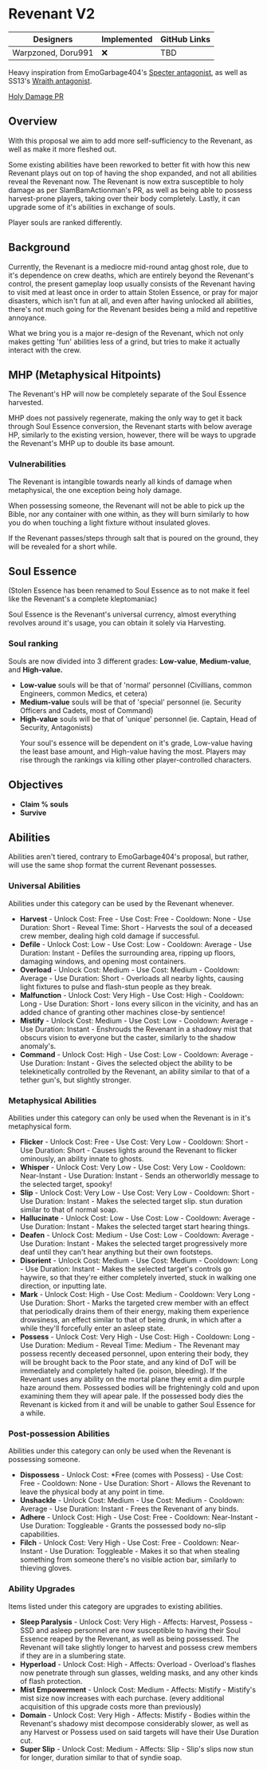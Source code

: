 # Revenant V2

| Designers | Implemented | GitHub Links |
|---|---|---|
| Warpzoned, Doru991 | :x: | TBD |

Heavy inspiration from EmoGarbage404's [Specter antagonist](https://github.com/space-wizards/docs/pull/262), as well as SS13's [Wraith antagonist](https://wiki.ss13.co/Wraith).

[Holy Damage PR](https://github.com/space-wizards/space-station-14/pull/32755)

## Overview

With this proposal we aim to add more self-sufficiency to the Revenant, as well as make it more fleshed out.</p>
<p>Some existing abilities have been reworked to better fit with how this new Revenant plays out on top of having the shop expanded, and not all abilities reveal the Revenant now. The Revenant is now extra susceptible to holy damage as per SlamBamActionman's PR, as well as being able to possess harvest-prone players, taking over their body completely. Lastly, it can upgrade some of it's abilities in exchange of souls.</p>
<p>Player souls are ranked differently.

## Background

Currently, the Revenant is a mediocre mid-round antag ghost role, due to it's dependence on crew deaths, which are entirely beyond the Revenant's control, the present gameplay loop usually consists of the Revenant having to visit med at least once in order to attain Stolen Essence, or pray for major disasters, which isn't fun at all, and even after having unlocked all abilities, there's not much going for the Revenant besides being a mild and repetitive annoyance.</p>
<p>What we bring you is a major re-design of the Revenant, which not only makes getting 'fun' abilities less of a grind, but tries to make it actually interact with the crew.

## MHP (Metaphysical Hitpoints)

The Revenant's HP will now be completely separate of the Soul Essence harvested.</p>
<p>MHP does not passively regenerate, making the only way to get it back through Soul Essence conversion, the Revenant starts with below average HP, similarly to the existing version, however, there will be ways to upgrade the Revenant's MHP up to double its base amount.

### Vulnerabilities

The Revenant is intangible towards nearly all kinds of damage when metaphysical, the one exception being holy damage.</p>
<p>When possessing someone, the Revenant will not be able to pick up the Bible, nor any container with one within, as they will burn similarly to how you do when touching a light fixture without insulated gloves.</p>
<p>If the Revenant passes/steps through salt that is poured on the ground, they will be revealed for a short while.

## Soul Essence

(Stolen Essence has been renamed to Soul Essence as to not make it feel like the Revenant's a complete kleptomaniac)</p>
<p>Soul Essence is the Revenant's universal currency, almost everything revolves around it's usage, you can obtain it solely via Harvesting.

### Soul ranking

Souls are now divided into 3 different grades: **Low-value**, **Medium-value**, and **High-value.**
 - **Low-value** souls will be that of 'normal' personnel (Civillians, common Engineers, common Medics, et cetera)
 - **Medium-value** souls will be that of 'special' personnel (ie. Security Officers and Cadets, most of Command)
 - **High-value** souls will be that of 'unique' personnel (ie. Captain, Head of Security, Antagonists)</p>
Your soul's essence will be dependent on it's grade, Low-value having the least base amount, and High-value having the most. Players may rise through the rankings via killing other player-controlled characters.

## Objectives

 - **Claim % souls**
 - **Survive**

## Abilities

Abilities aren't tiered, contrary to EmoGarbage404's proposal, but rather, will use the same shop format the current Revenant possesses.

### Universal Abilities

Abilities under this category can be used by the Revenant whenever.

 - **Harvest** - Unlock Cost: Free - Use Cost: Free - Cooldown: None - Use Duration: Short - Reveal Time: Short - Harvests the soul of a deceased crew member, dealing high cold damage if successful.
 - **Defile** - Unlock Cost: Low - Use Cost: Low - Cooldown: Average - Use Duration: Instant - Defiles the surrounding area, ripping up floors, damaging windows, and opening most containers.
 - **Overload** - Unlock Cost: Medium - Use Cost: Medium - Cooldown: Average - Use Duration: Short - Overloads all nearby lights, causing light fixtures to pulse and flash-stun people as they break.
 - **Malfunction** - Unlock Cost: Very High - Use Cost: High - Cooldown: Long - Use Duration: Short - Ions every silicon in the vicinity, and has an added chance of granting other machines close-by sentience!
 - **Mistify** - Unlock Cost: Medium - Use Cost: Low - Cooldown: Average - Use Duration: Instant - Enshrouds the Revenant in a shadowy mist that obscurs vision to everyone but the caster, similarly to the shadow anomaly's.
 - **Command** - Unlock Cost: High - Use Cost: Low - Cooldown: Average - Use Duration: Instant - Gives the selected object the ability to be telekinetically controlled by the Revenant, an ability similar to that of a tether gun's, but slightly stronger.

### Metaphysical Abilities

Abilities under this category can only be used when the Revenant is in it's metaphysical form.

 - **Flicker** - Unlock Cost: Free - Use Cost: Very Low - Cooldown: Short - Use Duration: Short - Causes lights around the Revenant to flicker ominously, an ability innate to ghosts.
 - **Whisper** - Unlock Cost: Very Low - Use Cost: Very Low - Cooldown: Near-Instant - Use Duration: Instant - Sends an otherworldly message to the selected target, spooky!
 - **Slip** - Unlock Cost: Very Low - Use Cost: Very Low - Cooldown: Short - Use Duration: Instant - Makes the selected target slip. stun duration similar to that of normal soap.
 - **Hallucinate** - Unlock Cost: Low - Use Cost: Low - Cooldown: Average - Use Duration: Instant - Makes the selected target start hearing things.
 - **Deafen** - Unlock Cost: Medium - Use Cost: Low - Cooldown: Average - Use Duration: Instant - Makes the selected target progressively more deaf until they can't hear anything but their own footsteps.
 - **Disorient** - Unlock Cost: Medium - Use Cost: Medium - Cooldown: Long - Use Duration: Instant - Makes the selected target's controls go haywire, so that they're either completely inverted, stuck in walking one direction, or inputting late.
 - **Mark** - Unlock Cost: High - Use Cost: Medium - Cooldown: Very Long - Use Duration: Short - Marks the targeted crew member with an effect that periodically drains them of their energy, making them experience drowsiness, an effect similar to that of being drunk, in which after a while they'll forcefully enter an asleep state.
 - **Possess** - Unlock Cost: Very High - Use Cost: High - Cooldown: Long - Use Duration: Medium - Reveal Time: Medium - The Revenant may possess recently deceased personnel, upon entering their body, they will be brought back to the Poor state, and any kind of DoT will be immediately and completely halted (ie. poison, bleeding). If the Revenant uses any ability on the mortal plane they emit a dim purple haze around them. Possessed bodies will be frighteningly cold and upon examining them they will apear pale. If the possessed body dies the Revenant is kicked from it and will be unable to gather Soul Essence for a while.

### Post-possession Abilities

Abilities under this category can only be used when the Revenant is possessing someone.

 - **Dispossess** - Unlock Cost: *Free (comes with Possess) - Use Cost: Free - Cooldown: None - Use Duration: Short - Allows the Revenant to leave the physical body at any point in time.
 - **Unshackle** - Unlock Cost: Medium - Use Cost: Medium - Cooldown: Average - Use Duration: Instant - Frees the Revenant of any binds.
 - **Adhere** - Unlock Cost: High - Use Cost: Free - Cooldown: Near-Instant - Use Duration: Toggleable - Grants the possessed body no-slip capabilities.
 - **Filch** - Unlock Cost: Very High - Use Cost: Free - Cooldown: Near-Instant - Use Duration: Toggleable - Makes it so that when stealing something from someone there's no visible action bar, similarly to thieving gloves.

### Ability Upgrades

Items listed under this category are upgrades to existing abilities.

 - **Sleep Paralysis** - Unlock Cost: Very High - Affects: Harvest, Possess - SSD and asleep personnel are now susceptible to having their Soul Essence reaped by the Revenant, as well as being possessed. The Revenant will take slightly longer to harvest and possess crew members if they are in a slumbering state.
 - **Hyperload** - Unlock Cost: High - Affects: Overload - Overload's flashes now penetrate through sun glasses, welding masks, and any other kinds of flash protection.
 - **Mist Empowerment** - Unlock Cost: Medium - Affects: Mistify - Mistify's mist size now increases with each purchase. (every additional acquisition of this upgrade costs more than previously)
 - **Domain** - Unlock Cost: Very High - Affects: Mistify - Bodies within the Revenant's shadowy mist decompose considerably slower, as well as any Harvest or Possess used on said targets will have their Use Duration cut.
 - **Super Slip** - Unlock Cost: Medium - Affects: Slip - Slip's slips now stun for longer, duration similar to that of syndie soap.
